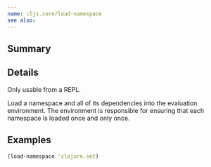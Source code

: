 ```yaml
---
name: cljs.core/load-namespace
see also:
---
```


## Summary

## Details

Only usable from a REPL.

Load a namespace and all of its dependencies into the evaluation environment.
The environment is responsible for ensuring that each namespace is loaded once
and only once.

## Examples

```clj
(load-namespace 'clojure.set)
```
